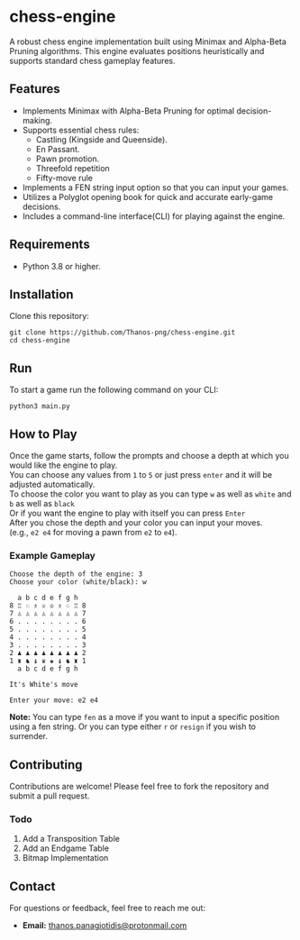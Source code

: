 # chess-engine
A robust chess engine implementation built using Minimax and Alpha-Beta Pruning algorithms. This engine evaluates positions heuristically and supports standard chess gameplay features.

## Features
* Implements Minimax with Alpha-Beta Pruning for optimal decision-making.
* Supports essential chess rules:
    * Castling (Kingside and Queenside).
    * En Passant.
    * Pawn promotion.
    * Threefold repetition
    * Fifty-move rule
* Implements a FEN string input option so that you can input your games.
* Utilizes a Polyglot opening book for quick and accurate early-game decisions.
* Includes a command-line interface(CLI) for playing against the engine.

## Requirements
* Python 3.8 or higher.

## Installation
Clone this repository:

```
git clone https://github.com/Thanos-png/chess-engine.git
cd chess-engine
```

## Run
To start a game run the following command on your CLI:

```python3 main.py```

## How to Play
Once the game starts, follow the prompts and choose a depth at which you would like the engine to play.  
You can choose any values from ```1``` to ```5``` or just press ```enter``` and it will be adjusted automatically.  
To choose the color you want to play as you can type ```w``` as well as ```white``` and ```b``` as well as ```black```  
Or if you want the engine to play with itself you can press ```Enter```  
After you chose the depth and your color you can input your moves.  
(e.g., ```e2 e4``` for moving a pawn from ```e2``` to ```e4```).

### Example Gameplay
```
Choose the depth of the engine: 3
Choose your color (white/black): w

  a b c d e f g h
8 ♖ ♘ ♗ ♕ ♔ ♗ ♘ ♖ 8
7 ♙ ♙ ♙ ♙ ♙ ♙ ♙ ♙ 7
6 . . . . . . . . 6
5 . . . . . . . . 5
4 . . . . . . . . 4
3 . . . . . . . . 3
2 ♟ ♟ ♟ ♟ ♟ ♟ ♟ ♟ 2
1 ♜ ♞ ♝ ♛ ♚ ♝ ♞ ♜ 1
  a b c d e f g h

It's White's move

Enter your move: e2 e4
```

**Note:** You can type ```fen``` as a move if you want to input a specific position using a fen string. Or you can type either ```r``` or ```resign``` if you wish to surrender.

## Contributing
Contributions are welcome! Please feel free to fork the repository and submit a pull request.

### Todo
1. Add a Transposition Table
2. Add an Endgame Table
3. Bitmap Implementation

## Contact
For questions or feedback, feel free to reach me out:
* **Email:** thanos.panagiotidis@protonmail.com

